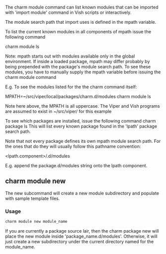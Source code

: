 The charm module command can list known modules that can be imported with
'import module' command in Vish scripts or interactively.

The module search path that import uses is defined in the mpath variable.

To list the current known  modules in all components of mpath issue the following command

charm module ls

Note: mpath starts out with modules available only in the global environment.
If inside a loaded package, mpath may differ probably by being prepended with
the package's module search path.
To see these modules, you have to manually supply the mpath variable before issuing the
charm module command


E.g. To see the modules listed for the the charm command itself:

MPATH=~/src/viper/local/packages/charm.d/modules charm module ls


Note here above, the MPATH is all uppercase.
The Viper and Vish programs are assumed to exist in ~/src/viper/ for this example

To see which packages are installed, issue the following command
charm package ls
This will list every known package found in the 'lpath' package search path.


Note that not every package defines its own mpath module search path. For the
ones that do they will usually follow this pathname convention:

<lpath.component>/<package>.d/modules

E.g. append the package.d/modules string onto the lpath component.


## charm module new

The new subcommand will create a new module subdirectory and populate with sample template files.

### Usage

```bash
charm module new module_name
```

If you are currently a package source lair, then the charm package new
will place the new module inside 'package_name.d/modules'. Otherwise, it will just
create a new subdirectory under the current directory named for the module_name.
